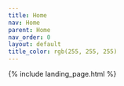 ```yaml
---
title: Home
nav: Home
parent: Home
nav_order: 0
layout: default
title_color: rgb(255, 255, 255)
---
```

{% include landing_page.html %}


